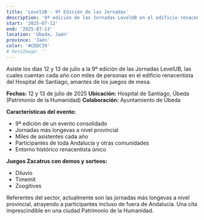 ```yaml
---
title: 'LevelUB - 9ª Edición de las Jornadas'
description: '9ª edición de las Jornadas LevelUB en el edificio renacentista del Hospital de Santiago en Úbeda.'
start: '2025-07-12'
end: '2025-07-13'
location: 'Úbeda, Jaén'
province: 'Jaén'
color: '#CDDC39'
# heroImage: ''
---
```


Asiste los días 12 y 13 de julio a la 9º edición de las Jornadas LevelUB, las cuales cuentan cada año con miles de personas en el edificio renacentista del Hospital de Santiago, amantes de los juegos de mesa.

**Fechas:** 12 y 13 de julio de 2025
**Ubicación:** Hospital de Santiago, Úbeda (Patrimonio de la Humanidad)
**Colaboración:** Ayuntamiento de Úbeda

**Características del evento:**
- 9ª edición de un evento consolidado
- Jornadas más longevas a nivel provincial
- Miles de asistentes cada año
- Participantes de toda Andalucía y otras comunidades
- Entorno histórico renacentista único

**Juegos Zacatrus con demos y sorteos:**
- Diluvio
- Timemit
- Zoogitives

Referentes del sector, actualmente son las jornadas más longevas a nivel provincial, atrayendo a participantes incluso de fuera de Andalucía. Una cita imprescindible en una ciudad Patrimonio de la Humanidad.
